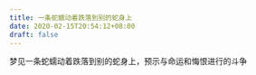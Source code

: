 ```yaml
---
title: 一条蛇蠕动着跌落到别的蛇身上
date: 2020-02-15T20:54:12+08:00
draft: false
---
```


梦见一条蛇蠕动着跌落到别的蛇身上，预示与命运和悔恨进行的斗争